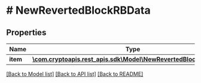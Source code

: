# # NewRevertedBlockRBData

## Properties

Name | Type | Description | Notes
------------ | ------------- | ------------- | -------------
**item** | [**\com.cryptoapis.rest_apis.sdk\Model\NewRevertedBlockRBDataItem**](NewRevertedBlockRBDataItem.md) |  |

[[Back to Model list]](../../README.md#models) [[Back to API list]](../../README.md#endpoints) [[Back to README]](../../README.md)
